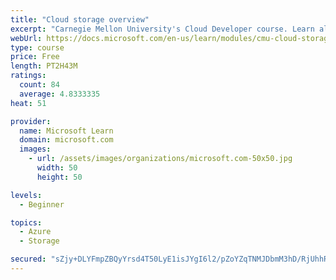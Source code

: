 ```yaml
---
title: "Cloud storage overview"
excerpt: "Carnegie Mellon University's Cloud Developer course. Learn all about data and get an overview of how it's stored, including local and distributed file systems, databases, and object storage."
webUrl: https://docs.microsoft.com/en-us/learn/modules/cmu-cloud-storage/
type: course
price: Free
length: PT2H43M
ratings:
  count: 84
  average: 4.8333335
heat: 51

provider:
  name: Microsoft Learn
  domain: microsoft.com
  images:
    - url: /assets/images/organizations/microsoft.com-50x50.jpg
      width: 50
      height: 50

levels:
  - Beginner

topics:
  - Azure
  - Storage

secured: "sZjy+DLYFmpZBQyYrsd4T50LyE1isJYgI6l2/pZoYZqTNMJDbmM3hD/RjUhhRqxM7daQCmHGiVBrpKDX7Q0IlAz7bVi+tBR79NLA9SlGsJR0sf1BFx6LvzFDS/3P/z6cVKdIWyzQe88PRujm+1E9U0ZAKyQLf/hBMM9dNkv28Z7Yf72VJ4thL+nM2+DT9qPNa+Xl0pFf190q6I/gme5tSKCfuPxvFDku6WrqjnirC79YttrE1QXZMYJriemk9MJrkShYmnYj6I4WTT+kmpFc8u8oGM1dr5gHhJ67qpoCm07xlxNiV7jXUMEhpXO0HRoNYjDWrOb6gd8o8IXTA88xlUCI1ojERezsRoazqhhEA81M58ZoQ0bZQgns6K0QmQtQKz9i/yUOy4MYLqAiDUh6JQgSa49p2aeorWN005iw0n8=;5GiQ33gWrOXXlIpIpN/BkA=="
---
```



